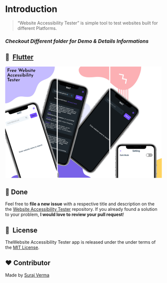 # Introduction

> “Website Accessibility Tester”
> is simple tool to test websites built for different Platforms.

### <i>Checkout Different folder for Demo & Details Informations</i>

## 🚀 &nbsp;[Flutter](https://github.com/gadgetvala/website_accessibility_tester/tree/main/2.flutter)

<img src="readme_files/flutter_banner.png" />

## :clap: Done

Feel free to **file a new issue** with a respective title and description on the the [Website Accessibility Tester](https://github.com/gadgetvala/website_accessibility_tester/issues) repository. If you already found a solution to your problem, **I would love to review your pull request**!

## 📘&nbsp; License

TheWebsite Accessibility Tester app is released under the under terms of the [MIT License](LICENSE).

## :heart: Contributor

Made by [Suraj Verma](https://github.com/gadgetvala)
